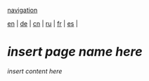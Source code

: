 [navigation](https://github.com/syncloud/docs/blob/master/*/index.md)

[en](https://github.com/syncloud/platform/wiki/Things-to-know-before-buying-a-device) | 
[de](https://github.com/syncloud/docs/blob/master/de/content/Things-to-know-before-buying-a-device.md) | 
[cn](https://github.com/syncloud/docs/blob/master/cn/content/Things-to-know-before-buying-a-device.md) | 
[ru](https://github.com/syncloud/docs/blob/master/ru/content/Things-to-know-before-buying-a-device.md) | 
[fr](https://github.com/syncloud/docs/blob/master/fr/content/Things-to-know-before-buying-a-device.md) | 
[es](https://github.com/syncloud/docs/blob/master/es/content/Things-to-know-before-buying-a-device.md) | 

# *insert page name here*

*insert content here*
